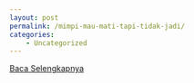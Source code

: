 ```yaml
---
layout: post
permalink: /mimpi-mau-mati-tapi-tidak-jadi/
categories:
    - Uncategorized
---
```


[Baca Selengkapnya](/02)